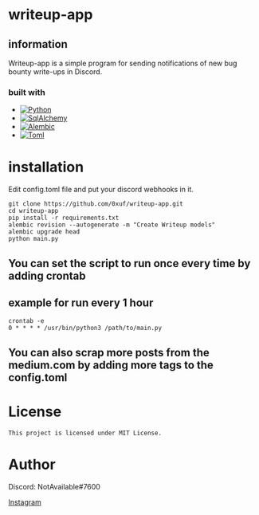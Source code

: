 # writeup-app

## information
Writeup-app is a simple program for sending notifications of new bug bounty write-ups in Discord.

### built with
* [![Python][Python]][Python-Url]
* [![SqlAlchemy][SqlAlchemy]][SqlAlchemy-Url]
* [![Alembic][Alembic]][Alembic]
* [![Toml][Toml]][Toml-Url]


# installation
Edit config.toml file and put your discord webhooks in it.
```commandline
git clone https://github.com/0xuf/writeup-app.git
cd writeup-app
pip install -r requirements.txt
alembic revision --autogenerate -m "Create Writeup models"
alembic upgrade head
python main.py
```

## You can set the script to run once every time by adding crontab
## example for run every 1 hour
```commandline
crontab -e
0 * * * * /usr/bin/python3 /path/to/main.py
```

## You can also scrap more posts from the medium.com by adding more tags to the config.toml

# License
```
This project is licensed under MIT License.
```

# Author
Discord: NotAvailable#7600

[Instagram](https://instagram.com/n0t.4vailable)

[Python]: https://img.shields.io/badge/python-000000?style=for-the-badge&logo=python&logoColor=blue
[Python-Url]: https://python.org
[Toml]: https://img.shields.io/badge/toml-35495E?style=for-the-badge
[Toml-Url]: https://toml.io
[SqlAlchemy]: https://img.shields.io/badge/SqlALchemy-0769AD?style=for-the-badge
[SqlAlchemy-Url]: https://www.sqlalchemy.org/
[Alembic]: https://img.shields.io/badge/alembic-20232A?style=for-the-badge
[Alembic-Url]: https://pypi.org/project/alembic/